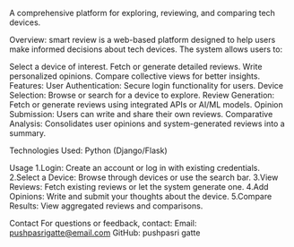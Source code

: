 A comprehensive platform for exploring, reviewing, and comparing tech devices.

Overview:
smart review is a web-based platform designed to help users make informed decisions about tech devices. The system allows users to:

Select a device of interest.
Fetch or generate detailed reviews.
Write personalized opinions.
Compare collective views for better insights.
Features:
User Authentication: Secure login functionality for users.
Device Selection: Browse or search for a device to explore.
Review Generation: Fetch or generate reviews using integrated APIs or AI/ML models.
Opinion Submission: Users can write and share their own reviews.
Comparative Analysis: Consolidates user opinions and system-generated reviews into a summary.

Technologies Used:
Python (Django/Flask)


Usage
1.Login: Create an account or log in with existing credentials.
2.Select a Device: Browse through devices or use the search bar.
3.View Reviews: Fetch existing reviews or let the system generate one.
4.Add Opinions: Write and submit your thoughts about the device.
5.Compare Results: View aggregated reviews and comparisons.


Contact
For questions or feedback, contact:
Email: pushpasrigatte@email.com
GitHub: pushpasri gatte

